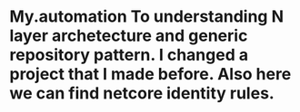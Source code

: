 # My.automation To understanding N layer archetecture and generic repository pattern. I changed a project  that I made before. Also here we can find netcore identity rules.
